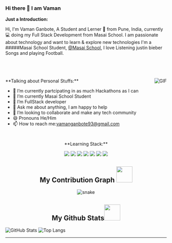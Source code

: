 ### Hi there 👋 I am Vaman

**Just a Introduction:**

Hi, I'm Vaman Ganbote, A Student and Lerner 🚀 from Pune, India, currently 💻 doing my Full Stack Development from Masai School. I am passionate about technology and want to learn & explore new technologies I'm a #####Masai School Student, [@Masai School](https://in.linkedin.com/school/masai-school/), I love Listening justin bieber Songs and playing Football.

</br>

<h1></h1>
**Talking about Personal Stuffs:**

  <img align="right" alt="GIF" src="https://media.giphy.com/media/836HiJc7pgzy8iNXCn/giphy.gif" />

- 🧑 I’m currently partcipating in as much Hackathons as I can
- 🌱 I’m currently Masai School Student
- 🌱 I’m FullStack developer
- 💬 Ask me about anything, I am happy to help
- 👯 I’m looking to collaborate and make any tech community
- 😄 Pronouns He/Him
- 📫 How to reach me:vamanganbote93@gmail.com


<h1></h1>
<h1></h1>
<p align="center">
  **Learning Stack:**
<div align="center">
   <img src="https://img.shields.io/badge/-HTML-c58545?style=for-the-badge&logo=html5&logoColor=c58545&labelColor=282828">
   <img src="https://img.shields.io/badge/-CSS-d1a01f?style=for-the-badge&logo=css3&logoColor=d1a01f&labelColor=282828">
   <img src="https://img.shields.io/badge/JavaScript-F7DF1E?style=for-the-badge&logo=javascript&logoColor=d1a01f&labelColor=282828">
   <img src="https://img.shields.io/badge/Node.js-43853D?style=for-the-badge&logo=node.js&logoColor=d1a01f&labelColor=282828">
   <img src="https://img.shields.io/badge/Express.js-404D59?style=for-the-badge&logo=express.js&logoColor=d1a01f&labelColor=282828">
   <img src="https://img.shields.io/badge/React-20232A?style=for-the-badge&logo=react&logoColor=61DAFB&labelColor=282828">
   <img src="https://img.shields.io/badge/MongoDB-4EA94B?style=for-the-badge&logo=mongodb&logoColor=white">
</div>
</p>

<h2 align="center">
  My Contribution Graph <img src="https://media.giphy.com/media/xUA7aZeLE2e0P7Znz2/giphy.gif" width="50">
</h2>
<p align="center">
  <img src="https://github.com/Vaman93/Vaman93/blob/output/github-contribution-grid-snake.svg" alt="snake"></center>
</p>

<h2 align="center">
  My Github Stats<img src="https://media.giphy.com/media/VgCDAzcKvsR6OM0uWg/giphy.gif" width="50">
</h2>

![GitHub Stats](https://github-readme-stats.vercel.app/api?username=Vaman93&theme=radical)
![Top Langs](https://github-readme-stats.vercel.app/api/top-langs/?username=Vaman93&theme=tokyonight)


<hr>
